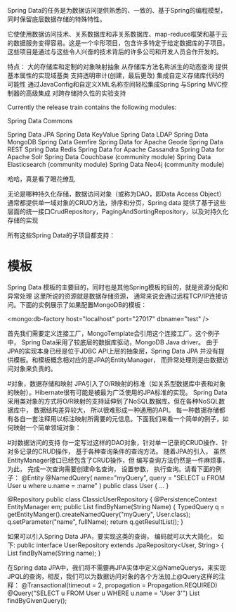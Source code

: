 Spring Data的任务是为数据访问提供熟悉的、一致的、基于Spring的编程模型，同时保留底层数据存储的特殊特性。

它使使用数据访问技术、关系数据库和非关系数据库、map-reduce框架和基于云的数据服务变得容易。这是一个伞形项目，包含许多特定于给定数据库的子项目。这些项目是通过与这些令人兴奋的技术背后的许多公司和开发人员合作开发的。

特点：
大的存储库和定制的对象映射抽象
从存储库方法名称派生的动态查询
提供基本属性的实现域基类
支持透明审计(创建，最后更改)
集成自定义存储库代码的可能性
通过JavaConfig和自定义XML名称空间轻松集成Spring
与Spring MVC控制器的高级集成
对跨存储持久性的实验支持

Currently the release train contains the following modules:

Spring Data Commons

Spring Data JPA
Spring Data KeyValue
Spring Data LDAP
Spring Data MongoDB
Spring Data Gemfire
Spring Data for Apache Geode
Spring Data REST
Spring Data Redis
Spring Data for Apache Cassandra
Spring Data for Apache Solr
Spring Data Couchbase (community module)
Spring Data Elasticsearch (community module)
Spring Data Neo4j (community module)

哈哈，真是看了眼花缭乱

无论是哪种持久化存储，数据访问对象（或称为DAO，即Data Access Object）通常都提供单一域对象的CRUD方法，排序和分页，Spring data 提供了基于这些层面的统一接口CrudRepository，PagingAndSortingRepository，以及对持久化存储的实现

所有这些Spring Data的子项目都支持：
# 模板
Spring Data 模板的主要目的，同时也是其他Spring模板的目的，就是资源分配和异常处理
这里所说的资源就是数据存储资源， 通常来说会通过远程TCP/IP连接访问。下面的实例展示了如果配置MongoDB的模板：
<!-- Connection to MongoDB server -->
<mongo:db-factory host="localhost" port="27017" dbname="test" /> 

<!-- MongoDB Template -->
<bean id="mongoTemplate"
class="org.springframework.data.mongodb.core.MongoTemplate">
  <constructor-arg name="mongoDbFactory" ref="mongoDbFactory"/> 
</bean>
首先我们需要定义连接工厂，MongoTemplate会引用这个连接工厂。这个例子中， Spring Data采用了较底层的数据库驱动，MongoDB Java driver。
由于JPA的实现本身已经是位于JDBC API上层的抽象层，Spring Data JPA 并没有提供模板。和模板概念相对应的是JPA的EntityManager， 而异常处理则是由数据访问对象来负责的。

#对象，数据存储和映射
JPA引入了O/R映射的标准（如关系型数据库中表和对象的映射）。Hibernate很有可能是被最为广泛使用的JPA标准的实现。
Spring Data采用类对象的方式将O/R映射的支持延伸到了NoSQL数据库。但在各种NoSQL数据库中， 数据结构差异较大， 所以很难形成一种通用的API。 每一种数据存储都有各自一套注释用以标注映射所需要的元信息。下面我们来看一个简单的例子，如何映射一个简单领域对象：


#对数据访问的支持
你一定写过这样的DAO对象，针对单一记录的CRUD操作、针对多记录的CRUD操作， 基于各种查询条件的查询方法。
随着JPA的引入， 虽然EntityManager接口已经包含了CRUD操作，但 编写查询方法仍然是一件麻烦事， 为此， 完成一次查询需要创建命名查询， 设置参数， 执行查询。请看下面的例子：
@Entity
@NamedQuery( name="myQuery", query = "SELECT u FROM User u where u.name = :name" )
public class User { 
...
} 

@Repository 
public class ClassicUserRepository { 
   @PersistenceContext EntityManager em; 
   public List<User> findByName(String Name) { 
      TypedQuery<User> q = getEntityManger().createNamedQuery("myQuery", User.class); 
      q.setParameter("name", fullName);
      return q.getResultList();
} 

如果可以引入Spring Data JPA，要实现这类的查询， 编码就可以大大简化， 如下:
public interface UserRepository extends JpaRepository<User, String> {
   List<User> findByName(String name); 
}

在Spring data JPA中，我们将不需要再JPA实体中定义@NameQuerys，来实现JPQL的查询，相反，我们可以为数据访问对象的各个方法加上@Query这样的注释：
@Transactional(timeout = 2, propagation = Propagation.REQUIRED)
@Query("SELECT u FROM User u WHERE u.name = 'User 3'")
List<User> findByGivenQuery();